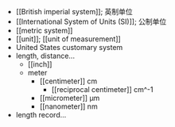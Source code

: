 - [[British imperial system]]; 英制单位
- [[International System of Units (SI)]]; 公制单位
- [[metric system]]
- [[unit]]; [[unit of measurement]]
- United States customary system
- length, distance...
    - [[inch]]
    - meter
        - [[centimeter]] cm
            - [[reciprocal centimeter]] cm^-1
        - [[micrometer]] μm
        - [[nanometer]] nm
- length record...
